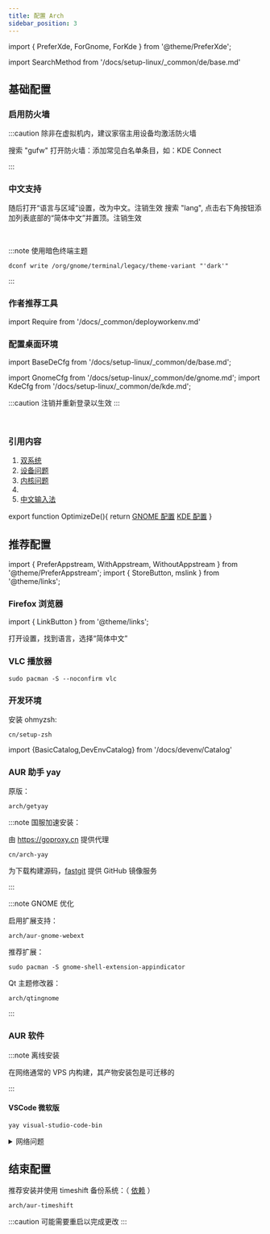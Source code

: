 ```yaml
---
title: 配置 Arch
sidebar_position: 3
---
```


import {
PreferXde,
ForGnome,
ForKde
} from '@theme/PreferXde';

<PreferXde gnome kde />

import SearchMethod from '/docs/setup-linux/\_common/de/base.md'

<SearchMethod />

## 基础配置

### 启用防火墙

:::caution 除非在虚拟机内，建议家宿主用设备均激活防火墙

搜索 "gufw" 打开防火墙：添加常见白名单条目，如：KDE Connect

:::

### 中文支持

<p><PreferXde gnome kde noSelector>
<ForGnome>随后打开“语言与区域”设置，改为中文。注销生效</ForGnome>
<ForKde>搜索 "lang", 点击右下角按钮添加列表底部的“简体中文”并置顶。注销生效</ForKde>
</PreferXde></p>

<br/>

<PreferXde gnome kde noSelector>
<ForGnome>

:::note 使用暗色终端主题

    dconf write /org/gnome/terminal/legacy/theme-variant "'dark'"

:::

</ForGnome>
</PreferXde>

### 作者推荐工具

import Require from '/docs/\_common/deployworkenv.md'

<Require />

### 配置桌面环境

import BaseDeCfg from '/docs/setup-linux/\_common/de/base.md';

<BaseDeCfg />

import GnomeCfg from '/docs/setup-linux/\_common/de/gnome.md';
import KdeCfg from '/docs/setup-linux/\_common/de/kde.md';

<PreferXde gnome kde noSelector>
    <ForGnome><GnomeCfg /></ForGnome>
    <ForKde><KdeCfg /></ForKde>
</PreferXde>

:::caution 注销并重新登录以生效
:::

<br/>

### 引用内容

1. <a target="_blank" href="../mustdo/dual-os">双系统</a>
2. <a target="_blank" href="../mustdo/device">设备问题</a>
3. <a target="_blank" href="../mustdo/kernel">内核问题</a>
4. <OptimizeDe />
5. <a target="_blank" href="../mustdo/chinese">中文输入法</a>

export function OptimizeDe(){
return <PreferXde gnome kde noSelector>
<ForGnome><a href='../mustdo/gnome' target='_blank'>GNOME 配置</a></ForGnome>
<ForKde><a href='../mustdo/kde' target='_blank'>KDE 配置</a></ForKde>
</PreferXde>
}

## 推荐配置

import {
PreferAppstream,
WithAppstream,
WithoutAppstream
} from '@theme/PreferAppstream';
import { StoreButton, mslink } from '@theme/links';

<PreferAppstream appstream pkgmgr />

### Firefox 浏览器

import { LinkButton } from '@theme/links';

<p><LinkButton outline name="推荐的配置" href="/docs/goodsoft/browser/firefox" newTab /></p>

打开设置，找到语言，选择“简体中文”

### VLC 播放器

 <PreferAppstream appstream pkgmgr noSelector>
<WithAppstream>
<StoreButton to='appstream://org.videolan.vlc' text='一键安装' /> </WithAppstream>
<WithoutAppstream>

    sudo pacman -S --noconfirm vlc

</WithoutAppstream>
</PreferAppstream>

### 开发环境

安装 ohmyzsh:

    cn/setup-zsh

import {BasicCatalog,DevEnvCatalog} from '/docs/devenv/Catalog'

<BasicCatalog />
<DevEnvCatalog hidePl />

### AUR 助手 yay

原版：

    arch/getyay

:::note 国服加速安装：

由 https://goproxy.cn 提供代理

    cn/arch-yay

为下载构建源码，[fastgit](https://doc.fastgit.org/zh-cn/guide.html) 提供 GitHub 镜像服务

:::

 <PreferXde gnome kde noSelector>
<ForGnome>

:::note GNOME 优化

启用扩展支持：

    arch/aur-gnome-webext

推荐扩展：

    sudo pacman -S gnome-shell-extension-appindicator

Qt 主题修改器：

    arch/qtingnome

:::

</ForGnome>
</PreferXde>

### AUR 软件

:::note 离线安装

在网络通常的 VPS 内构建，其产物安装包是可迁移的

:::

#### VSCode 微软版

    yay visual-studio-code-bin

 <details className='let-details-to-gray'>
<summary>网络问题</summary>

```shell
yes | sudo pacman -S v2ray v2ray-domain-list-community v2ray-geoip

yay v2raya-bin
sudo systemctl enable v2raya --now
```

</details>

## 结束配置

推荐安装并使用 timeshift 备份系统：（ [依赖](#开发环境) ）

    arch/aur-timeshift

:::caution 可能需要重启以完成更改
:::
